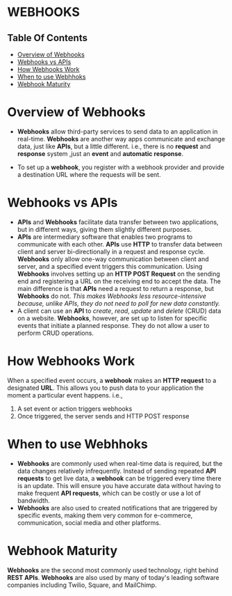 # WEBHOOKS

## Table Of Contents
- [Overview of Webhooks](#Overview-of-Webhooks)
- [Webhooks vs APIs](#Webhooks-vs-APIs)
- [How Webhooks Work](#How-Webhooks-Work)
- [When to use Webhhoks](#When-to-use-Webhhoks)
- [Webhook Maturity](#Webhook-Maturity)

# Overview of Webhooks
* __Webhooks__ allow third-party services to send data to an application in real-time. __Webhooks__ are another way apps communicate and exchange data, just like __APIs__, but a little different. i.e., there is no __request__ and __response__ system ,just an __event__ and __automatic response__.

* To set up a __webhook__, you register with a webhook provider and provide a destination URL where the requests will be sent. 

# Webhooks vs APIs
* __APIs__ and __Webhooks__ facilitate data transfer between two applications, but in different ways, giving them slightly different purposes.
* __APIs__ are intermediary software that enables two programs to communicate with each other. __APIs__ use __HTTP__ to transfer data between client and server bi-directionally in a request and response cycle. __Webhooks__ only allow one-way communication between client and server, and a specified event triggers this communication. Using __Webhooks__ involves setting up an __HTTP POST Request__ on the sending end and registering a URL on the receiving end to accept the data. The main difference is that __APIs__ need a request to return a response, but __Webhooks__ do not. _This makes Webhooks less resource-intensive because, unlike APIs, they do not need to poll for new data constantly._
* A client can use an __API__ to _create_, _read_, _update_ and _delete_ (CRUD) data on a website. __Webhooks__, however, are set up to listen for specific events that initiate a planned response. They do not allow a user to perform CRUD operations.
# How Webhooks Work
When a specified event occurs, a __webhook__ makes an __HTTP request__ to a designated __URL__. This allows you to push data to your application the moment a particular event happens. i.e.,
1. A set event or action triggers webhooks
2. Once triggered, the server sends and HTTP POST response


# When to use Webhhoks
* __Webhooks__ are commonly used when real-time data is required, but the data changes relatively infrequently. Instead of sending repeated __API requests__ to get live data, a __webhook__ can be triggered every time there is an update. This will ensure you have accurate data without having to make frequent __API requests__, which can be costly or use a lot of bandwidth.
* __Webhooks__ are also used to created notifications that are triggered by specific  events, making them very common for e-commerce, communication, social media and other platforms.

# Webhook Maturity
__Webhooks__ are the second most commonly used technology, right behind __REST APIs__. __Webhooks__ are also used by many of today's leading software companies including Twilio, Square, and MailChimp. 